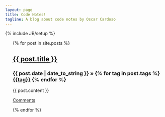```yaml
---
layout: page
title: Code Notes!
tagline: A blog about code notes by Oscar Cardoso
---
```

{% include JB/setup %}

<ul class="posts">
  {% for post in site.posts %}
	<article>
		<h2><a href="{{ BASE_PATH }}{{ post.url }}">{{ post.title }}</a></h2>
		<h3><span>{{ post.date | date_to_string }}</span> &#187; <span>{% for tag in post.tags %} <a href="{{ BASE_PATH }}tags.html#{{tag}}-ref">{{tag}}</a> {% endfor %}</span></h3>
		{{ post.content }}
		<p><a href="{{ BASE_PATH }}{{ post.url }}">Comments</a></p>
	</article>
  {% endfor %}
</ul>
